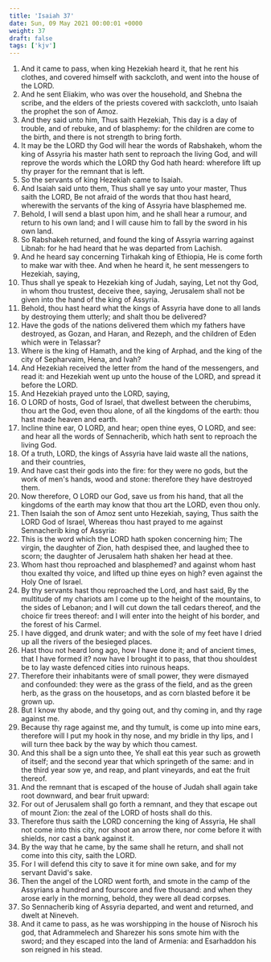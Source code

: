 ```yaml
---
title: 'Isaiah 37'
date: Sun, 09 May 2021 00:00:01 +0000
weight: 37
draft: false
tags: ['kjv'] 
---
```


1. And it came to pass, when king Hezekiah heard it, that he rent his clothes, and covered himself with sackcloth, and went into the house of the LORD.
2. And he sent Eliakim, who was over the household, and Shebna the scribe, and the elders of the priests covered with sackcloth, unto Isaiah the prophet the son of Amoz.
3. And they said unto him, Thus saith Hezekiah, This day is a day of trouble, and of rebuke, and of blasphemy: for the children are come to the birth, and there is not strength to bring forth.
4. It may be the LORD thy God will hear the words of Rabshakeh, whom the king of Assyria his master hath sent to reproach the living God, and will reprove the words which the LORD thy God hath heard: wherefore lift up thy prayer for the remnant that is left.
5. So the servants of king Hezekiah came to Isaiah.
6. And Isaiah said unto them, Thus shall ye say unto your master, Thus saith the LORD, Be not afraid of the words that thou hast heard, wherewith the servants of the king of Assyria have blasphemed me.
7. Behold, I will send a blast upon him, and he shall hear a rumour, and return to his own land; and I will cause him to fall by the sword in his own land.
8. So Rabshakeh returned, and found the king of Assyria warring against Libnah: for he had heard that he was departed from Lachish.
9. And he heard say concerning Tirhakah king of Ethiopia, He is come forth to make war with thee. And when he heard it, he sent messengers to Hezekiah, saying,
10. Thus shall ye speak to Hezekiah king of Judah, saying, Let not thy God, in whom thou trustest, deceive thee, saying, Jerusalem shall not be given into the hand of the king of Assyria.
11. Behold, thou hast heard what the kings of Assyria have done to all lands by destroying them utterly; and shalt thou be delivered?
12. Have the gods of the nations delivered them which my fathers have destroyed, as Gozan, and Haran, and Rezeph, and the children of Eden which were in Telassar?
13. Where is the king of Hamath, and the king of Arphad, and the king of the city of Sepharvaim, Hena, and Ivah?
14. And Hezekiah received the letter from the hand of the messengers, and read it: and Hezekiah went up unto the house of the LORD, and spread it before the LORD.
15. And Hezekiah prayed unto the LORD, saying,
16. O LORD of hosts, God of Israel, that dwellest between the cherubims, thou art the God, even thou alone, of all the kingdoms of the earth: thou hast made heaven and earth.
17. Incline thine ear, O LORD, and hear; open thine eyes, O LORD, and see: and hear all the words of Sennacherib, which hath sent to reproach the living God.
18. Of a truth, LORD, the kings of Assyria have laid waste all the nations, and their countries,
19. And have cast their gods into the fire: for they were no gods, but the work of men's hands, wood and stone: therefore they have destroyed them.
20. Now therefore, O LORD our God, save us from his hand, that all the kingdoms of the earth may know that thou art the LORD, even thou only.
21. Then Isaiah the son of Amoz sent unto Hezekiah, saying, Thus saith the LORD God of Israel, Whereas thou hast prayed to me against Sennacherib king of Assyria:
22. This is the word which the LORD hath spoken concerning him; The virgin, the daughter of Zion, hath despised thee, and laughed thee to scorn; the daughter of Jerusalem hath shaken her head at thee.
23. Whom hast thou reproached and blasphemed? and against whom hast thou exalted thy voice, and lifted up thine eyes on high? even against the Holy One of Israel.
24. By thy servants hast thou reproached the Lord, and hast said, By the multitude of my chariots am I come up to the height of the mountains, to the sides of Lebanon; and I will cut down the tall cedars thereof, and the choice fir trees thereof: and I will enter into the height of his border, and the forest of his Carmel.
25. I have digged, and drunk water; and with the sole of my feet have I dried up all the rivers of the besieged places.
26. Hast thou not heard long ago, how I have done it; and of ancient times, that I have formed it? now have I brought it to pass, that thou shouldest be to lay waste defenced cities into ruinous heaps.
27. Therefore their inhabitants were of small power, they were dismayed and confounded: they were as the grass of the field, and as the green herb, as the grass on the housetops, and as corn blasted before it be grown up.
28. But I know thy abode, and thy going out, and thy coming in, and thy rage against me.
29. Because thy rage against me, and thy tumult, is come up into mine ears, therefore will I put my hook in thy nose, and my bridle in thy lips, and I will turn thee back by the way by which thou camest.
30. And this shall be a sign unto thee, Ye shall eat this year such as groweth of itself; and the second year that which springeth of the same: and in the third year sow ye, and reap, and plant vineyards, and eat the fruit thereof.
31. And the remnant that is escaped of the house of Judah shall again take root downward, and bear fruit upward:
32. For out of Jerusalem shall go forth a remnant, and they that escape out of mount Zion: the zeal of the LORD of hosts shall do this.
33. Therefore thus saith the LORD concerning the king of Assyria, He shall not come into this city, nor shoot an arrow there, nor come before it with shields, nor cast a bank against it.
34. By the way that he came, by the same shall he return, and shall not come into this city, saith the LORD.
35. For I will defend this city to save it for mine own sake, and for my servant David's sake.
36. Then the angel of the LORD went forth, and smote in the camp of the Assyrians a hundred and fourscore and five thousand: and when they arose early in the morning, behold, they were all dead corpses.
37. So Sennacherib king of Assyria departed, and went and returned, and dwelt at Nineveh.
38. And it came to pass, as he was worshipping in the house of Nisroch his god, that Adrammelech and Sharezer his sons smote him with the sword; and they escaped into the land of Armenia: and Esarhaddon his son reigned in his stead.
